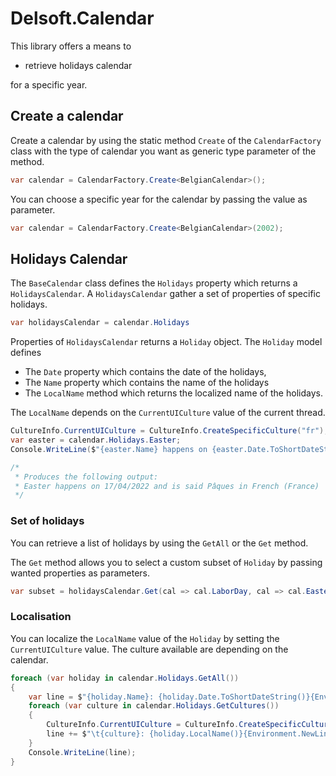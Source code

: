 # Delsoft.Calendar

This library offers a means to
- retrieve holidays calendar 

for a specific year.

## Create a calendar

Create a calendar by using the static method `Create` of the `CalendarFactory` class with the type of calendar you want as generic type parameter of the method.

```c#
var calendar = CalendarFactory.Create<BelgianCalendar>();
```

You can choose a specific year for the calendar by passing the value as parameter.  

```c#
var calendar = CalendarFactory.Create<BelgianCalendar>(2002);
```

## Holidays Calendar

The `BaseCalendar` class defines the `Holidays` property which returns a `HolidaysCalendar`. A `HolidaysCalendar` gather a set of properties of specific holidays.

```c#
var holidaysCalendar = calendar.Holidays
```

Properties of `HolidaysCalendar` returns a `Holiday` object. The `Holiday` model defines 
- The `Date` property which contains the date of the holidays, 
- The `Name` property which contains the name of the holidays
- The `LocalName` method which returns the localized name of the holidays. 

The `LocalName` depends on the `CurrentUICulture` value of the current thread.  

```c#
CultureInfo.CurrentUICulture = CultureInfo.CreateSpecificCulture("fr");
var easter = calendar.Holidays.Easter;
Console.WriteLine($"{easter.Name} happens on {easter.Date.ToShortDateString()} and is said {easter.LocalName()} in {CultureInfo.CurrentUICulture.EnglishName}");

/*
 * Produces the following output:
 * Easter happens on 17/04/2022 and is said Pâques in French (France)
 */
```

### Set of holidays
You can retrieve a list of holidays by using the `GetAll` or the `Get` method.

The `Get` method allows you to select a custom subset of `Holiday` by passing wanted properties as parameters.

```c#
var subset = holidaysCalendar.Get(cal => cal.LaborDay, cal => cal.Easter);
```

### Localisation

You can localize the `LocalName` value of the `Holiday` by setting the `CurrentUICulture` value. The culture available are depending on the calendar.

```c#
foreach (var holiday in calendar.Holidays.GetAll())
{
    var line = $"{holiday.Name}: {holiday.Date.ToShortDateString()}{Environment.NewLine}";
    foreach (var culture in calendar.Holidays.GetCultures())
    {
        CultureInfo.CurrentUICulture = CultureInfo.CreateSpecificCulture(culture);
        line += $"\t{culture}: {holiday.LocalName()}{Environment.NewLine}";
    }
    Console.WriteLine(line);
}
```
